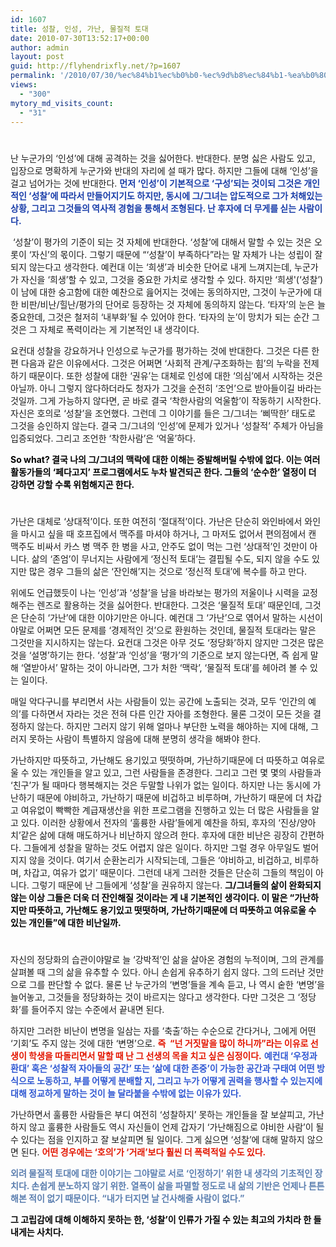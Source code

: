```yaml
---
id: 1607
title: 성찰, 인성, 가난, 물질적 토대
date: 2010-07-30T13:52:17+00:00
author: admin
layout: post
guid: http://flyhendrixfly.net/?p=1607
permalink: '/2010/07/30/%ec%84%b1%ec%b0%b0-%ec%9d%b8%ec%84%b1-%ea%b0%80%eb%82%9c-%eb%ac%bc%ec%a7%88%ec%a0%81-%ed%86%a0%eb%8c%80/'
views:
  - "300"
mytory_md_visits_count:
  - "31"
---
```

#
  
난 누군가의 &#8216;인성&#8217;에 대해 공격하는 것을 싫어한다. 반대한다. 분명 싫은 사람도 있고, 입장으로 명확하게 누군가와 반대의 자리에 설 때가 많다. 하지만 그들에 대해 &#8216;인성&#8217;을 걸고 넘어가는 것에 반대한다. <SPAN style="COLOR: rgb(25,61,169); FONT-WEIGHT: bold">먼저 &#8216;인성&#8217;이 기본적으로 &#8216;구성&#8217;되는 것이되 그것은 개인적인 &#8216;성찰&#8217;에 따라서 만들어지기도 하지만, 동시에 그/그녀는 압도적으로 그가 처해있는 상황, 그리고 그것들의 역사적 경험을 통해서 조형된다. 난 후자에 더 무게를 싣는 사람이다.</SPAN>

&nbsp;&#8216;성찰&#8217;이 평가의 기준이 되는 것 자체에 반대한다. &#8216;성찰&#8217;에 대해서 말할 수 있는 것은 오롯이 &#8216;자신&#8217;의 몫이다. 그렇기 때문에 &#8220;&#8216;성찰&#8217;이 부족하다&#8221;라는 말 자체가 나는 성립이 잘 되지 않는다고 생각한다. 예컨대 이는 &#8216;희생&#8217;과 비슷한 단어로 내게 느껴지는데, 누군가가 자신을 &#8216;희생&#8217;할 수 있고, 그것을 중요한 가치로 생각할 수 있다. 하지만 &#8216;희생'(&#8216;성찰&#8217;)이 남에 대한 숭고함에 대한 예찬으로 읊어지는 것에는 동의하지만, 그것이 누군가에 대한 비판/비난/힐난/평가의 단어로 등장하는 것 자체에 동의하지 않는다. &#8216;타자&#8217;의 눈은 늘 중요한데, 그것은 철저히 &#8216;내부화&#8217;될 수 있어야 한다. &#8216;타자의 눈&#8217;이 망치가 되는 순간 그것은 그 자체로 폭력이라는 게 기본적인 내 생각이다.

요컨대 성찰을 강요하거나 인성으로 누군가를 평가하는 것에 반대한다. 그것은 다른 한 편 다음과 같은 이유에서다. 그것은 어쩌면 &#8216;사회적 관계/구조화하는 힘&#8217;의 누락을 전제하기 때문이다. 또한 성찰에 대한 &#8216;권유&#8217;는 대체로 인성에 대한 &#8216;의심&#8217;에서 시작하는 것은 아닐까. 아니 그렇지 않다하더라도 청자가 그것을 순전히 &#8216;조언&#8217;으로 받아들이길 바라는 것일까. 그게 가능하지 않다면, 곧 바로 결국 &#8216;착한사람의 억울함&#8217;이 작동하기 시작한다. 자신은 호의로 &#8216;성찰&#8217;을 조언했다. 그런데 그 이야기를 들은 그/그녀는 &#8216;삐딱한&#8217; 태도로 그것을 승인하지 않는다. 결국 그/그녀의 &#8216;인성&#8217;에 문제가 있거나 &#8216;성찰적&#8217; 주체가 아님을 입증되었다. 그리고 조언한 &#8216;착한사람&#8217;은 &#8216;억울&#8217;하다.

<SPAN style="COLOR: rgb(0,0,0); FONT-WEIGHT: bold">So what? 결국 나의 그/그녀의 맥락에 대한 이해는 증발해버릴 수밖에 없다. 이는 여러 활동가들의 &#8216;페다고지&#8217; 프로그램에서도 누차 발견되곤 한다. 그들의 &#8216;순수한&#8217; 열정이 더 강하면 강할 수록 위험해지곤 한다. </SPAN><BR style="COLOR: rgb(0,0,0); FONT-WEIGHT: bold" />
  
#
  
가난은 대체로 &#8216;상대적&#8217;이다. 또한 여전히 &#8216;절대적&#8217;이다. 가난은 단순히 와인바에서 와인을 마시고 싶을 때 호프집에서 맥주를 마셔야 하거나, 그 마저도 없어서 편의점에서 캔 맥주도 비싸서 카스 병 맥주 한 병을 사고, 안주도 없이 먹는 그런 &#8216;상대적&#8217;인 것만이 아니다. 삶의 &#8216;존엄&#8217;이 무너지는 사람에게 &#8216;정신적 토대&#8217;는 결핍될 수도, 되지 않을 수도 있지만 많은 경우 그들의 삶은 &#8216;잔인해&#8217;지는 것으로 &#8216;정신적 토대&#8217;에 복수를 하고 만다.

위에도 언급했듯이 나는 &#8216;인성&#8217;과 &#8216;성찰&#8217;을 남을 바라보는 평가의 저울이나 시력을 교정해주는 렌즈로 활용하는 것을 싫어한다. 반대한다. 그것은 &#8216;물질적 토대&#8217; 때문인데, 그것은 단순히 &#8216;가난&#8217;에 대한 이야기만은 아니다. 예컨대 그 &#8216;가난&#8217;으로 엮어서 말하는 시선이야말로 어쩌면 모든 문제를 &#8216;경제적인 것&#8217;으로 환원하는 것인데, 물질적 토대라는 말은 그것만을 지시하지는 않는다. 요컨대 그것은 아무 것도 &#8216;정당화&#8217;하지 않지만 그것은 많은 것을 &#8216;설명&#8217;하기는 한다. &#8216;성찰&#8217;과 &#8216;인성&#8217;을 &#8216;평가&#8217;의 기준으로 보지 않는다면, 즉 쉽게 말해 &#8216;열받아서&#8217; 말하는 것이 아니라면, 그가 처한 &#8216;맥락&#8217;, &#8216;물질적 토대&#8217;를 헤아려 볼 수 있는 일이다.

매일 악다구니를 부리면서 사는 사람들이 있는 공간에 노출되는 것과, 모두 &#8216;인간의 예의&#8217;를 다하면서 자라는 것은 전혀 다른 인간 자아를 조형한다. 물론 그것이 모든 것을 결정하지 않는다. 하지만 그러지 않기 위해 얼마나 부단한 노력을 해야하는 지에 대해, 그러지 못하는 사람이 특별하지 않음에 대해 분명히 생각을 해봐야 한다.

가난하지만 따뜻하고, 가난해도 용기있고 떳떳하며, 가난하기때문에 더 따뜻하고 여유로울 수 있는 개인들을 알고 있고, 그런 사람들을 존경한다. 그리고 그런 몇 몇의 사람들과 &#8216;친구&#8217;가 될 때마다 행복해지는 것은 두말할 나위가 없는 일이다. 하지만 나는 동시에 가난하기 때문에 야비하고, 가난하기 때문에 비겁하고 비루하며, 가난하기 때문에 더 차갑고 여유없이 빡빡한 계급재생산을 위한 프로그램을 진행하고 있는 더 많은 사람들을 알고 있다. 이러한 상황에서 전자의 &#8216;훌륭한 사람&#8217;들에게 예찬을 하되, 후자의 &#8216;진상/양아치&#8217;같은 삶에 대해 매도하거나 비난하지 않으려 한다. 후자에 대한 비난은 굉장히 간편하다. 그들에게 성찰을 말하는 것도 어렵지 않은 일이다. 하지만 그럴 경우 아무일도 벌어지지 않을 것이다. 여기서 순환논리가 시작되는데, 그들은 &#8216;야비하고, 비겁하고, 비루하며, 차갑고, 여유가 없기&#8217; 때문이다. 그런데 내게 그러한 것들은 단순히 그들의 책임이 아니다. 그렇기 때문에 난 그들에게 &#8216;성찰&#8217;을 권유하지 않는다. <SPAN style="COLOR: rgb(0,0,0); FONT-WEIGHT: bold">그/그녀들의 삶이 완화되지 않는 이상 그들은 더욱 더 잔인해질 것이라는 게 내 기본적인 생각이다. 이 말은 &#8220;가난하지만 따뜻하고, 가난해도 용기있고 떳떳하며, 가난하기때문에 더 따뜻하고 여유로울 수 있는 개인들&#8221;에 대한 비난일까.</SPAN>

#
  
자신의 정당화의 습관이야말로 늘 &#8216;강박적&#8217;인 삶을 살아온 경험의 누적이며, 그의 관계를 살펴볼 때 그의 삶을 유추할 수 있다. 아니 손쉽게 유추하기 쉽지 않다. 그의 드러난 것만으로 그를 판단할 수 없다. 물론 난 누군가의 &#8216;변명&#8217;들을 계속 듣고, 나 역시 숱한 &#8216;변명&#8217;을 늘어놓고, 그것들을 정당화하는 것이 바르지는 않다고 생각한다. 다만 그것은 그 &#8216;정당화&#8217;를 들어주지 않는 수준에서 끝내면 된다.

하지만 그러한 비난이 변명을 일삼는 자를 &#8216;축출&#8217;하는 수순으로 간다거나, 그에게 어떤 &#8216;기회&#8217;도 주지 않는 것에 대한 &#8216;변명&#8217;으로. <SPAN style="COLOR: rgb(227,22,0); FONT-WEIGHT: bold">즉&nbsp; &#8220;넌 거짓말을 많이 하니까&#8221;라는 이유로 선생이 학생을 따돌리면서 말할 때 난 그 선생의 목을 치고 싶은 심정이다.</SPAN> <SPAN style="COLOR: rgb(48,88,210); FONT-WEIGHT: bold">예컨대 &#8216;우정과 환대&#8217; 혹은 &#8216;성찰적 자아들의 공간&#8217; 또는 &#8216;삶에 대한 존중&#8217;이 가능한 공간과 구태여 어떤 방식으로 노동하고, 부를 어떻게 분배할 지, 그리고 누가 어떻게 권력을 행사할 수 있는지에 대해 정교하게 말하는 것이 늘 달라붙을 수밖에 없는 이유가 있다.</SPAN><BR style="COLOR: rgb(48,88,210); FONT-WEIGHT: bold" />
  
가난하면서 훌륭한 사람들은 부디 여전히 &#8216;성찰하지&#8217; 못하는 개인들을 잘 보살피고, 가난하지 않고 훌륭한 사람들도 역시 자신들이 언제 갑자기 &#8216;가난해짐으로 야비한 사람&#8217;이 될 수 있다는 점을 인지하고 잘 보살피면 될 일이다. 그게 싫으면 &#8216;성찰&#8217;에 대해 말하지 않으면 된다. <SPAN style="COLOR: rgb(227,22,0); FONT-WEIGHT: bold">어떤 경우에는 &#8216;호의&#8217;가 &#8216;거래&#8217;보다 훨씬 더 폭력적일 수도 있다.</p> 

<p>
  </SPAN><SPAN style="COLOR: rgb(92,127,176); FONT-WEIGHT: bold">외려 물질적 토대에 대한 이야기는 그야말로 서로 &#8216;인정하기&#8217; 위한 내 생각의 기초적인 장치다. 손쉽게 분노하지 않기 위한. 열폭이 삶을 파멸할 정도로 내 삶의 기반은 언제나 튼튼해본 적이 없기 때문이다. &#8220;내가 터지면 날 건사해줄 사람이 없다.&#8221;</SPAN>
</p>

<p>
  <SPAN style="COLOR: rgb(0,0,0); FONT-WEIGHT: bold">그 고립감에 대해 이해하지 못하는 한, &#8216;성찰&#8217;이 인류가 가질 수 있는 최고의 가치라 한 들 내게는 사치다.</SPAN><br /> <STRONG></STRONG>
</p>